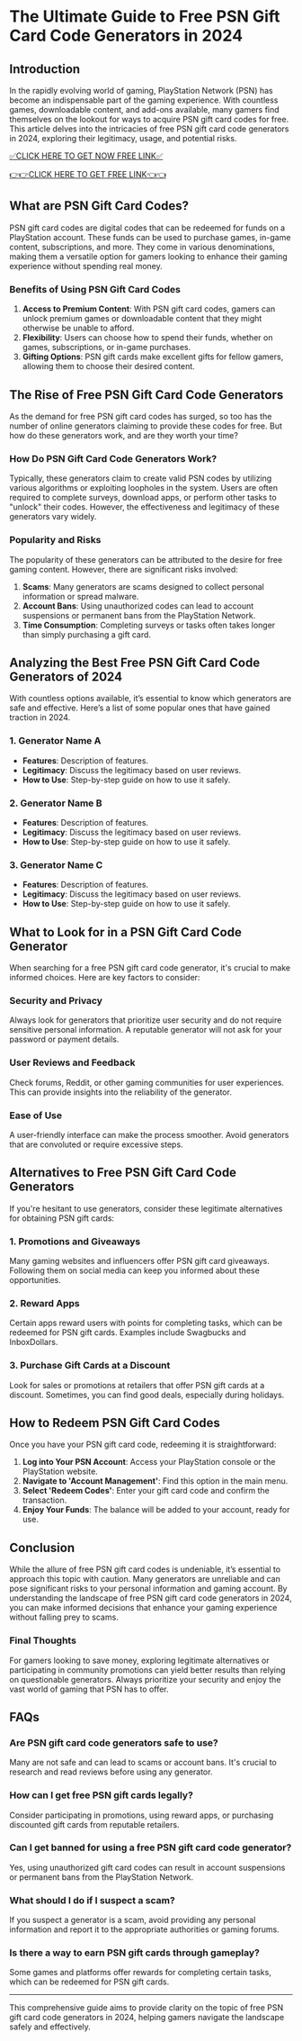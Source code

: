 # The Ultimate Guide to Free PSN Gift Card Code Generators in 2024

## Introduction

In the rapidly evolving world of gaming, PlayStation Network (PSN) has become an indispensable part of the gaming experience. With countless games, downloadable content, and add-ons available, many gamers find themselves on the lookout for ways to acquire PSN gift card codes for free. This article delves into the intricacies of free PSN gift card code generators in 2024, exploring their legitimacy, usage, and potential risks.

[✅CLICK HERE TO GET NOW FREE LINK✅](https://eeunca.github.io/psnfree/)

[👉👉CLICK HERE TO GET FREE LINK👈👈](https://eeunca.github.io/psnfree/)


## What are PSN Gift Card Codes?

PSN gift card codes are digital codes that can be redeemed for funds on a PlayStation account. These funds can be used to purchase games, in-game content, subscriptions, and more. They come in various denominations, making them a versatile option for gamers looking to enhance their gaming experience without spending real money.

### Benefits of Using PSN Gift Card Codes

1. **Access to Premium Content**: With PSN gift card codes, gamers can unlock premium games or downloadable content that they might otherwise be unable to afford.
2. **Flexibility**: Users can choose how to spend their funds, whether on games, subscriptions, or in-game purchases.
3. **Gifting Options**: PSN gift cards make excellent gifts for fellow gamers, allowing them to choose their desired content.

## The Rise of Free PSN Gift Card Code Generators

As the demand for free PSN gift card codes has surged, so too has the number of online generators claiming to provide these codes for free. But how do these generators work, and are they worth your time?

### How Do PSN Gift Card Code Generators Work?

Typically, these generators claim to create valid PSN codes by utilizing various algorithms or exploiting loopholes in the system. Users are often required to complete surveys, download apps, or perform other tasks to "unlock" their codes. However, the effectiveness and legitimacy of these generators vary widely.

### Popularity and Risks

The popularity of these generators can be attributed to the desire for free gaming content. However, there are significant risks involved:

1. **Scams**: Many generators are scams designed to collect personal information or spread malware.
2. **Account Bans**: Using unauthorized codes can lead to account suspensions or permanent bans from the PlayStation Network.
3. **Time Consumption**: Completing surveys or tasks often takes longer than simply purchasing a gift card.

## Analyzing the Best Free PSN Gift Card Code Generators of 2024

With countless options available, it’s essential to know which generators are safe and effective. Here’s a list of some popular ones that have gained traction in 2024.

### 1. Generator Name A

- **Features**: Description of features.
- **Legitimacy**: Discuss the legitimacy based on user reviews.
- **How to Use**: Step-by-step guide on how to use it safely.

### 2. Generator Name B

- **Features**: Description of features.
- **Legitimacy**: Discuss the legitimacy based on user reviews.
- **How to Use**: Step-by-step guide on how to use it safely.

### 3. Generator Name C

- **Features**: Description of features.
- **Legitimacy**: Discuss the legitimacy based on user reviews.
- **How to Use**: Step-by-step guide on how to use it safely.

## What to Look for in a PSN Gift Card Code Generator

When searching for a free PSN gift card code generator, it's crucial to make informed choices. Here are key factors to consider:

### Security and Privacy

Always look for generators that prioritize user security and do not require sensitive personal information. A reputable generator will not ask for your password or payment details.

### User Reviews and Feedback

Check forums, Reddit, or other gaming communities for user experiences. This can provide insights into the reliability of the generator.

### Ease of Use

A user-friendly interface can make the process smoother. Avoid generators that are convoluted or require excessive steps.

## Alternatives to Free PSN Gift Card Code Generators

If you're hesitant to use generators, consider these legitimate alternatives for obtaining PSN gift cards:

### 1. Promotions and Giveaways

Many gaming websites and influencers offer PSN gift card giveaways. Following them on social media can keep you informed about these opportunities.

### 2. Reward Apps

Certain apps reward users with points for completing tasks, which can be redeemed for PSN gift cards. Examples include Swagbucks and InboxDollars.

### 3. Purchase Gift Cards at a Discount

Look for sales or promotions at retailers that offer PSN gift cards at a discount. Sometimes, you can find good deals, especially during holidays.

## How to Redeem PSN Gift Card Codes

Once you have your PSN gift card code, redeeming it is straightforward:

1. **Log into Your PSN Account**: Access your PlayStation console or the PlayStation website.
2. **Navigate to 'Account Management'**: Find this option in the main menu.
3. **Select 'Redeem Codes'**: Enter your gift card code and confirm the transaction.
4. **Enjoy Your Funds**: The balance will be added to your account, ready for use.

## Conclusion

While the allure of free PSN gift card codes is undeniable, it’s essential to approach this topic with caution. Many generators are unreliable and can pose significant risks to your personal information and gaming account. By understanding the landscape of free PSN gift card code generators in 2024, you can make informed decisions that enhance your gaming experience without falling prey to scams.

### Final Thoughts

For gamers looking to save money, exploring legitimate alternatives or participating in community promotions can yield better results than relying on questionable generators. Always prioritize your security and enjoy the vast world of gaming that PSN has to offer.

## FAQs

### Are PSN gift card code generators safe to use?

Many are not safe and can lead to scams or account bans. It's crucial to research and read reviews before using any generator.

### How can I get free PSN gift cards legally?

Consider participating in promotions, using reward apps, or purchasing discounted gift cards from reputable retailers.

### Can I get banned for using a free PSN gift card code generator?

Yes, using unauthorized gift card codes can result in account suspensions or permanent bans from the PlayStation Network.

### What should I do if I suspect a scam?

If you suspect a generator is a scam, avoid providing any personal information and report it to the appropriate authorities or gaming forums.

### Is there a way to earn PSN gift cards through gameplay?

Some games and platforms offer rewards for completing certain tasks, which can be redeemed for PSN gift cards.

---

This comprehensive guide aims to provide clarity on the topic of free PSN gift card code generators in 2024, helping gamers navigate the landscape safely and effectively.
